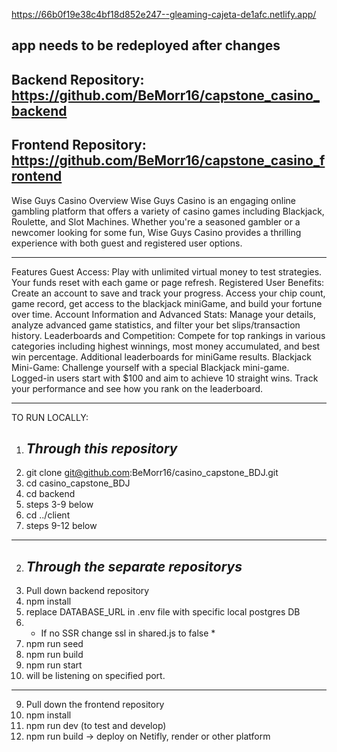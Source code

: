 https://66b0f19e38c4bf18d852e247--gleaming-cajeta-de1afc.netlify.app/

app needs to be redeployed after changes
--------------------

Backend Repository: https://github.com/BeMorr16/capstone_casino_backend
---------------------
Frontend Repository: https://github.com/BeMorr16/capstone_casino_frontend
---------------------
Wise Guys Casino
Overview
Wise Guys Casino is an engaging online gambling platform that offers a variety of casino games including Blackjack, Roulette, and Slot Machines. Whether you're a seasoned gambler or a newcomer looking for some fun, Wise Guys Casino provides a thrilling experience with both guest and registered user options.

---------------------
Features
Guest Access: Play with unlimited virtual money to test strategies. Your funds reset with each game or page refresh.
Registered User Benefits: Create an account to save and track your progress. Access your chip count, game record, get access to the blackjack miniGame, and build your fortune over time.
Account Information and Advanced Stats: Manage your details, analyze advanced game statistics, and filter your bet slips/transaction history.
Leaderboards and Competition: Compete for top rankings in various categories including highest winnings, most money accumulated, and best win percentage. Additional leaderboards for miniGame results.
Blackjack Mini-Game: Challenge yourself with a special Blackjack mini-game. Logged-in users start with $100 and aim to achieve 10 straight wins. Track your performance and see how you rank on the leaderboard.

---------------------


TO RUN LOCALLY:
1. _Through this repository_
   ------------------------
1. git clone git@github.com:BeMorr16/casino_capstone_BDJ.git
2. cd casino_capstone_BDJ
3. cd backend
4. steps 3-9 below
5. cd ../client
6. steps 9-12 below
---------------------

2. _Through the separate repositorys_
   ---------------------------------
1. Pull down backend repository
2. npm install
3. replace DATABASE_URL in .env file with specific local postgres DB
4. * If no SSR change ssl in shared.js to false *
5. npm run seed
6. npm run build
7. npm run start
8. will be listening on specified port.
---------------------
9. Pull down the frontend repository
10. npm install
11. npm run dev (to test and develop)
12. npm run build -> deploy on Netifly, render or other platform
